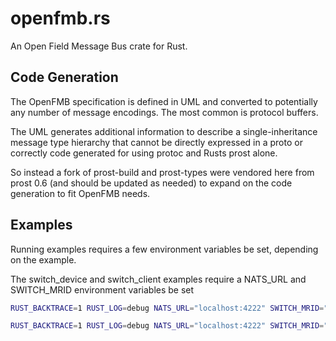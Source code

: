<!--
SPDX-FileCopyrightText: 2021 Open Energy Solutions Inc

SPDX-License-Identifier: Apache-2.0
-->

# openfmb.rs

An Open Field Message Bus crate for Rust.

## Code Generation

The OpenFMB specification is defined in UML and converted to potentially 
any number of message encodings. The most common is protocol buffers.

The UML generates additional information to describe a single-inheritance
message type hierarchy that cannot be directly expressed in a proto or
correctly code generated for using protoc and Rusts prost alone.

So instead a fork of prost-build and prost-types were vendored here from
prost 0.6 (and should be updated as needed) to expand on the code generation
to fit OpenFMB needs.

## Examples

Running examples requires a few environment variables be set, depending on the
example.

The switch_device and switch_client examples require a NATS_URL 
and SWITCH_MRID environment variables be set

```sh 
RUST_BACKTRACE=1 RUST_LOG=debug NATS_URL="localhost:4222" SWITCH_MRID="6e595d68-67b4-434c-8c26-736104cc14fe" cargo run --example=switch_device
```

```sh 
RUST_BACKTRACE=1 RUST_LOG=debug NATS_URL="localhost:4222" SWITCH_MRID="6e595d68-67b4-434c-8c26-736104cc14fe" cargo run --example=switch_client
```


